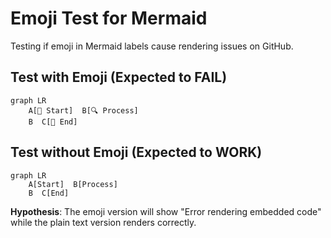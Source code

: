 # Emoji Test for Mermaid

Testing if emoji in Mermaid labels cause rendering issues on GitHub.

## Test with Emoji (Expected to FAIL)

```mermaid
graph LR
    A[📕 Start]  B[🔍 Process]
    B  C[🎵 End]
```

## Test without Emoji (Expected to WORK)

```mermaid  
graph LR
    A[Start]  B[Process]
    B  C[End]
```

**Hypothesis**: The emoji version will show "Error rendering embedded code" while the plain text version renders correctly.
